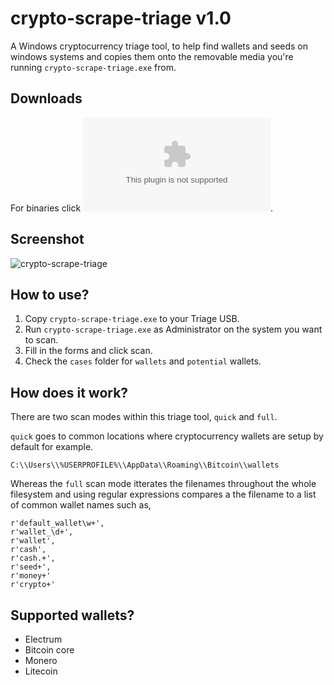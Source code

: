 # crypto-scrape-triage v1.0
A Windows cryptocurrency triage tool, to help find wallets and seeds on windows systems and copies them onto the removable media you're running ```crypto-scrape-triage.exe``` from.

## Downloads
For binaries click ![here](https://github.com/DonW16/crypto-scrape-triage/releases/download/v1.0/crypto-scrape-triage.exe).


## Screenshot
![crypto-scrape-triage](https://i.ibb.co/HGqRMm5/crypto-scrape-triage.png)

## How to use?
1. Copy ```crypto-scrape-triage.exe``` to your Triage USB.
2. Run ```crypto-scrape-triage.exe``` as Administrator on the system you want to scan.
3. Fill in the forms and click scan.
4. Check the ```cases``` folder for ```wallets``` and ```potential``` wallets.

## How does it work?
There are two scan modes within this triage tool, ```quick``` and ```full```.

```quick``` goes to common locations where cryptocurrency wallets are setup by default for example.

```C:\\Users\\%USERPROFILE%\\AppData\\Roaming\\Bitcoin\\wallets```

Whereas the ```full``` scan mode itterates the filenames throughout the whole filesystem and using regular expressions compares a the filename to a list of common wallet names such as,

```
r'default_wallet\w+',
r'wallet_\d+',
r'wallet',
r'cash',
r'cash.+',
r'seed+',
r'money+'
r'crypto+'
```

## Supported wallets?
* Electrum
* Bitcoin core
* Monero
* Litecoin